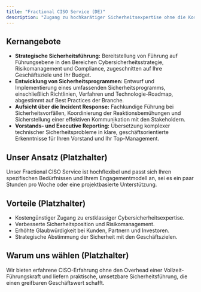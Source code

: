 ```yaml
---
title: "Fractional CISO Service (DE)"
description: "Zugang zu hochkarätiger Sicherheitsexpertise ohne die Kosten einer Vollzeit-Führungskraft."
---
```


## Kernangebote

*   **Strategische Sicherheitsführung:** Bereitstellung von Führung auf Führungsebene in den Bereichen Cybersicherheitsstrategie, Risikomanagement und Compliance, zugeschnitten auf Ihre Geschäftsziele und Ihr Budget.
*   **Entwicklung von Sicherheitsprogrammen:** Entwurf und Implementierung eines umfassenden Sicherheitsprogramms, einschließlich Richtlinien, Verfahren und Technologie-Roadmap, abgestimmt auf Best Practices der Branche.
*   **Aufsicht über die Incident Response:** Fachkundige Führung bei Sicherheitsvorfällen, Koordinierung der Reaktionsbemühungen und Sicherstellung einer effektiven Kommunikation mit den Stakeholdern.
*   **Vorstands- und Executive Reporting:** Übersetzung komplexer technischer Sicherheitsprobleme in klare, geschäftsorientierte Erkenntnisse für Ihren Vorstand und Ihr Top-Management.

## Unser Ansatz (Platzhalter)
Unser Fractional CISO Service ist hochflexibel und passt sich Ihren spezifischen Bedürfnissen und Ihrem Engagementmodell an, sei es ein paar Stunden pro Woche oder eine projektbasierte Unterstützung.

## Vorteile (Platzhalter)
*   Kostengünstiger Zugang zu erstklassiger Cybersicherheitsexpertise.
*   Verbesserte Sicherheitsposition und Risikomanagement.
*   Erhöhte Glaubwürdigkeit bei Kunden, Partnern und Investoren.
*   Strategische Abstimmung der Sicherheit mit den Geschäftszielen.

## Warum uns wählen (Platzhalter)
Wir bieten erfahrene CISO-Erfahrung ohne den Overhead einer Vollzeit-Führungskraft und liefern praktische, umsetzbare Sicherheitsführung, die einen greifbaren Geschäftswert schafft.